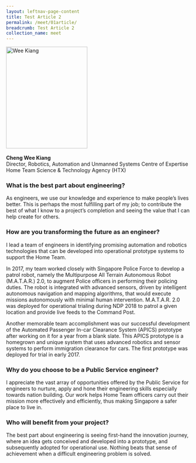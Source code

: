 ```yaml
---
layout: leftnav-page-content
title: Test Article 2
permalink: /meet/01article/
breadcrumb: Test Article 2
collection_name: meet
---
```

<img src="/images/190x238px-weekiang.jpg" alt="Wee Kiang" style="width:222px;height:278px;" align="left">
<br clear="left">
<br>
<strong>Cheng Wee Kiang</strong>
<br> Director, Robotics, Automation and Unmanned Systems Centre of Expertise
<br> Home Team Science & Technology Agency (HTX)

### What is the best part about engineering?
As engineers, we use our knowledge and experience to make people’s lives better. This is perhaps the most fulfilling part of my job; to contribute the best of what I know to a project’s completion and seeing the value that I can help create for others.

### How are you transforming the future as an engineer?
I lead a team of engineers in identifying promising automation and robotics technologies that can be developed into operational prototype systems to support the Home Team.

In 2017, my team worked closely with Singapore Police Force to develop a patrol robot, namely the Multipurpose All Terrain Autonomous Robot (M.A.T.A.R.) 2.0, to augment Police officers in performing their policing duties. The robot is integrated with advanced sensors, driven by intelligent autonomous navigation and mapping algorithms, that would execute missions autonomously with minimal human intervention. M.A.T.A.R. 2.0 was deployed for operational trialing during NDP 2018 to patrol a given location and provide live feeds to the Command Post.

Another memorable team accomplishment was our successful development of the Automated Passenger In-car Clearance System (APICS) prototype after working on it for a year from a blank slate. This APICS prototype is a homegrown and unique system that uses advanced robotics and sensor systems to perform immigration clearance for cars. The first prototype was deployed for trial in early 2017.

### Why do you choose to be a Public Service engineer?
I appreciate the vast array of opportunities offered by the Public Service for engineers to nurture, apply and hone their engineering skills especially towards nation building. Our work helps Home Team officers carry out their mission more effectively and efficiently, thus making Singapore a safer place to live in.

### Who will benefit from your project?
The best part about engineering is seeing first-hand the innovation journey, where an idea gets conceived and developed into a prototype, and subsequently adopted for operational use. Nothing beats that sense of achievement when a difficult engineering problem is solved.


